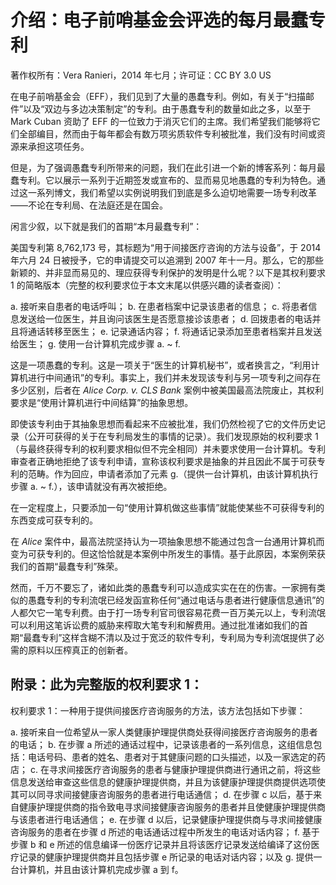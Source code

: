 # 介绍：电子前哨基金会评选的每月最蠢专利

著作权所有：Vera Ranieri，2014 年七月；许可证：CC BY 3.0 US

在电子前哨基金会（EFF），我们见到了大量的愚蠢专利。例如，有关于“扫描邮件”以及“双边与多边决策制定”的专利。由于愚蠢专利的数量如此之多，以至于 Mark Cuban 资助了 EFF 的一位致力于消灭它们的主席。我们希望我们能够将它们全部编目，然而由于每年都会有数万项劣质软件专利被批准，我们没有时间或资源来承担这项任务。

但是，为了强调愚蠢专利所带来的问题，我们在此引进一个新的博客系列：每月最蠢专利。它以展示一系列于近期签发或宣布的、显而易见地愚蠢的专利为特色。通过这一系列博文，我们希望以实例说明我们到底是多么迫切地需要一场专利改革——不论在专利局、在法庭还是在国会。

闲言少叙，以下就是我们的首期“本月最蠢专利”：

美国专利第 8,762,173 号，其标题为“用于间接医疗咨询的方法与设备”，于 2014 年六月 24 日被授予，它的申请提交可以追溯到 2007 年十一月。那么，它的那些新颖的、并非显而易见的、理应获得专利保护的发明是什么呢？以下是其权利要求 1 的简略版本（完整的权利要求位于本文末尾以供感兴趣的读者查阅）：

a. 接听来自患者的电话呼叫；
b. 在患者档案中记录该患者的信息；
c. 将患者信息发送给一位医生，并且询问该医生是否愿意接诊该患者；
d. 回拨患者的电话并且将通话转移至医生；
e. 记录通话内容；
f. 将通话记录添加至患者档案并且发送给医生；
g. 使用一台计算机完成步骤 a. ~ f.

这是一项愚蠢的专利。这是一项关于“医生的计算机秘书”，或者换言之，“利用计算机进行中间通讯”的专利。事实上，我们并未发现该专利与另一项专利之间存在多少区别，后者在 _Alice Corp. v. CLS Bank_ 案例中被美国最高法院废止，其权利要求是“使用计算机进行中间结算”的抽象思想。

即使该专利由于其抽象思想而看起来不应被批准，我们仍然检视了它的文件历史记录（公开可获得的关于在专利局发生的事情的记录）。我们发现原始的权利要求 1（与最终获得专利的权利要求相似但不完全相同）并未要求使用一台计算机。专利审查者正确地拒绝了该专利申请，宣称该权利要求是抽象的并且因此不属于可获专利的范畴。作为回应，申请者添加了元素 g.（提供一台计算机，由该计算机执行步骤 a. ~ f.），该申请就没有再次被拒绝。

在一定程度上，只要添加一句“使用计算机做这些事情”就能使某些不可获得专利的东西变成可获专利的。

在 _Alice_ 案件中，最高法院坚持认为一项抽象思想不能通过包含一台通用计算机而变为可获专利的。但这恰恰就是本案例中所发生的事情。基于此原因，本案例荣获我们的首期“最蠢专利”殊荣。

然而，千万不要忘了，诸如此类的愚蠢专利可以造成实实在在的伤害。一家拥有类似的愚蠢专利的专利流氓已经发函宣称任何“通过电话与患者进行健康信息通讯”的人都欠它一笔专利费。由于打一场专利官司很容易花费一百万美元以上，专利流氓可以利用这笔诉讼费的威胁来榨取大笔专利和解费用。通过批准诸如我们的首期“最蠢专利”这样含糊不清以及过于宽泛的软件专利，专利局为专利流氓提供了必需的原料以压榨真正的创新者。

## 附录：此为完整版的权利要求 1：

权利要求 1：一种用于提供间接医疗咨询服务的方法，该方法包括如下步骤：

a. 接听来自一位希望从一家人类健康护理提供商处获得间接医疗咨询服务的患者的电话；
b. 在步骤 a 所述的通话过程中，记录该患者的一系列信息，这组信息包括：电话号码、患者的姓名、患者对于其健康问题的口头描述，以及一家选定的药店；
c. 在寻求间接医疗咨询服务的患者与健康护理提供商进行通讯之前，将这些信息发送给审查这些信息的健康护理提供商，并且为该健康护理提供商提供选项使其可以同寻求间接健康咨询服务的患者进行电话通信；
d. 在步骤 c 以后，基于来自健康护理提供商的指令致电寻求间接健康咨询服务的患者并且使健康护理提供商与该患者进行电话通信；
e. 在步骤 d 以后，记录健康护理提供商与寻求间接健康咨询服务的患者在步骤 d 所述的电话通话过程中所发生的电话对话内容；
f. 基于步骤 b 和 e 所述的信息编译一份医疗记录并且将该医疗记录发送给编译了这份医疗记录的健康护理提供商并且包括步骤 e 所记录的电话对话内容；以及
g. 提供一台计算机，并且由该计算机完成步骤 a 到 f。
